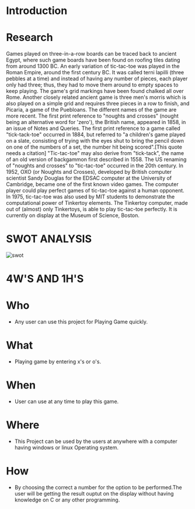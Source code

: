 # Introduction

# Research
Games played on three-in-a-row boards can be traced back to ancient Egypt, where such game boards have been found on roofing tiles dating from around 1300 BC.
An early variation of tic-tac-toe was played in the Roman Empire, around the first century BC. It was called terni lapilli (three pebbles at a time) and instead of having any number of pieces, each player only had three; thus, they had to move them around to empty spaces to keep playing. The game's grid markings have been found chalked all over Rome. Another closely related ancient game is three men's morris which is also played on a simple grid and requires three pieces in a row to finish, and Picaria, a game of the Puebloans.
     The different names of the game are more recent. The first print reference to "noughts and crosses" (nought being an alternative word for 'zero'), the British name, appeared in 1858, in an issue of Notes and Queries. The first print reference to a game called "tick-tack-toe" occurred in 1884, but referred to "a children's game played on a slate, consisting of trying with the eyes shut to bring the pencil down on one of the numbers of a set, the number hit being scored".[This quote needs a citation] "Tic-tac-toe" may also derive from "tick-tack", the name of an old version of backgammon first described in 1558. The US renaming of "noughts and crosses" to "tic-tac-toe" occurred in the 20th century.
In 1952, OXO (or Noughts and Crosses), developed by British computer scientist Sandy Douglas for the EDSAC computer at the University of Cambridge, became one of the first known video games. The computer player could play perfect games of tic-tac-toe against a human opponent.
In 1975, tic-tac-toe was also used by MIT students to demonstrate the computational power of Tinkertoy elements. The Tinkertoy computer, made out of (almost) only Tinkertoys, is able to play tic-tac-toe perfectly. It is currently on display at the Museum of Science, Boston.

# SWOT ANALYSIS
![swot](https://user-images.githubusercontent.com/43500438/132385618-4425acba-1f0d-41f6-a7c0-b7472ae560ff.png)

# 4W'S AND 1H'S
  # Who
  * Any user can use this project for Playing Game quickly.
  # What
  * Playing game by entering x's or o's.
  # When
  * User can use at any time to play this game.
  # Where
  * This Project can be used by the users at anywhere with a computer having windows or linux Operating system.
  # How
  * By choosing the correct a number for the option to be performed.The user will be getting the result ouptut on the display without having knowledge on C or any other programming.
  

